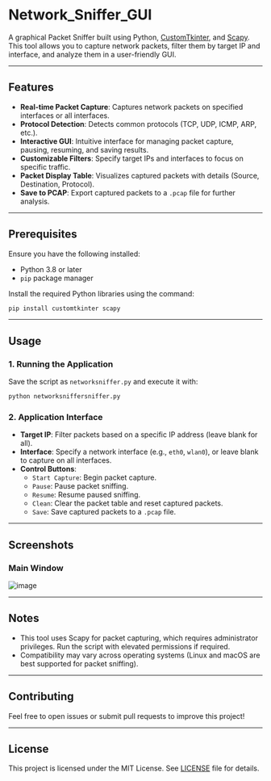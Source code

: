 # Network_Sniffer_GUI

A graphical Packet Sniffer built using Python, [CustomTkinter](https://github.com/TomSchimansky/CustomTkinter), and [Scapy](https://scapy.net/). This tool allows you to capture network packets, filter them by target IP and interface, and analyze them in a user-friendly GUI. 

---

## Features

- **Real-time Packet Capture**: Captures network packets on specified interfaces or all interfaces.
- **Protocol Detection**: Detects common protocols (TCP, UDP, ICMP, ARP, etc.).
- **Interactive GUI**: Intuitive interface for managing packet capture, pausing, resuming, and saving results.
- **Customizable Filters**: Specify target IPs and interfaces to focus on specific traffic.
- **Packet Display Table**: Visualizes captured packets with details (Source, Destination, Protocol).
- **Save to PCAP**: Export captured packets to a `.pcap` file for further analysis.

---

## Prerequisites

Ensure you have the following installed:

- Python 3.8 or later
- `pip` package manager

Install the required Python libraries using the command:

```bash
pip install customtkinter scapy
```

---

## Usage

### 1. Running the Application

Save the script as `networksniffer.py` and execute it with:

```bash
python networksniffersniffer.py
```

### 2. Application Interface

- **Target IP**: Filter packets based on a specific IP address (leave blank for all).
- **Interface**: Specify a network interface (e.g., `eth0`, `wlan0`), or leave blank to capture on all interfaces.
- **Control Buttons**:
  - `Start Capture`: Begin packet capture.
  - `Pause`: Pause packet sniffing.
  - `Resume`: Resume paused sniffing.
  - `Clean`: Clear the packet table and reset captured packets.
  - `Save`: Save captured packets to a `.pcap` file.

---

## Screenshots

### Main Window

![image](https://github.com/user-attachments/assets/71198b4f-6714-4917-bc58-9a9c2b2fa749)


---

## Notes

- This tool uses Scapy for packet capturing, which requires administrator privileges. Run the script with elevated permissions if required.
- Compatibility may vary across operating systems (Linux and macOS are best supported for packet sniffing).

---

## Contributing

Feel free to open issues or submit pull requests to improve this project!

---

## License

This project is licensed under the MIT License. See [LICENSE](./LICENSE) file for details.
